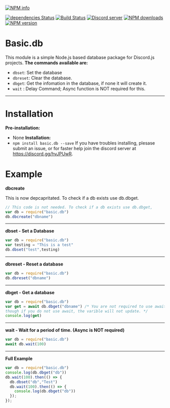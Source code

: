 <p>
<a  href="https://nodei.co/npm/basic.db/">
<img  src="https://nodei.co/npm/basic.db.png?downloads=true&stars=true"  alt="NPM info"  /></a>
</p>
</div>

[![dependencies Status](https://david-dm.org/sasial-roblox/basic.db/status.svg)](https://david-dm.org/sasial-roblox/basic.db)
[![Build Status](https://travis-ci.org/sasial-roblox/basic.db.svg?branch=master)](https://travis-ci.org/sasial-roblox/basic.db)
<a  href="https://discord.gg/hvJPUwR"><img  src="https://discordapp.com/api/guilds/558591477010268170/embed.png"  alt="Discord server"  /></a>
<a  href="https://www.npmjs.com/package/basic.db"><img  src="https://img.shields.io/npm/dt/basic.db.svg?maxAge=3600"  alt="NPM downloads"  /></a>
<a  href="https://www.npmjs.com/package/basic.db"><img  src="https://img.shields.io/npm/v/basic.db.svg?maxAge=3600"  alt="NPM version"  /></a>

# Basic.db
This module is a simple Node.js based database package for Discord.js projects.
__The commands available are:__
*  `dbset`: Set the database
*  `dbreset`: Clear the database.
*  `dbget`: Get the infomation in the database, if none it will create it.
*  `wait` : Delay Command; Async function is NOT required for this.
***
# Installation
__Pre-installation:__
* None
__Installation:__
*  `npm install basic.db --save`
If you have troubles installing, plesase submit an issue, or for faster help join the discord server at https://discord.gg/hvJPUwR.
# Example
__dbcreate__

This is now depcapritated. To check if a db exists use db.dbget.
```js
// This code is not needed. To check if a db exists use db.dbget, 
var db = require("basic.db")
db.dbcreate("dbname")
```
***
__dbset - Set a Database__
```js
var db = require("basic.db")
var testing = "This is a test"
db.dbset("test",testing)
```
***
__dbreset - Reset a database__
```js
var db = require("basic.db")
db.dbreset("dbname")
```
***
__dbget - Get a database__
```js
var db = require("basic.db")
var get = await db.dbget("dbname") /* You are not required to use await,
though if you do not use await, the varible will not update. */
console.log(get)
```
***
__wait - Wait for a period of time. (Async is NOT required)__
```js
var db = require("basic.db")
await db.wait(100)
```
***
__Full Example__
```js
var db = require("basic.db")
console.log(db.dbget("db"))
db.wait(100).then(() => {
  db.dbset("db","Test")
  db.wait(100).then(() => {
    console.log(db.dbget("db"))
  });
});
```
